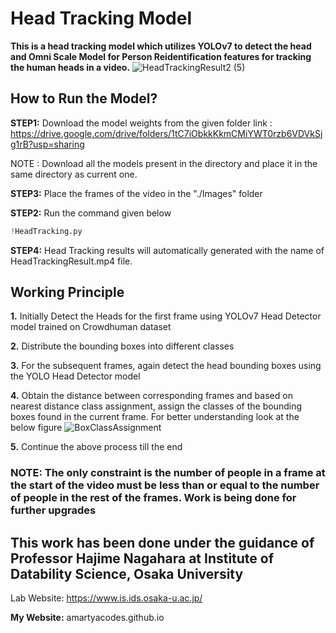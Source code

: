 # Head Tracking Model 
**This is a head tracking model which utilizes YOLOv7 to detect the head and Omni Scale Model for Person Reidentification features for tracking the human heads in a video.**
![HeadTrackingResult2 (5)](https://user-images.githubusercontent.com/44440114/212591528-1ee7e928-64ac-48d9-8afd-e1d1e67d2801.gif)

## How to Run the Model?

**STEP1:** Download the model weights from the given folder link :
https://drive.google.com/drive/folders/1tC7iObkkKkmCMiYWT0rzb6VDVkSjg1rB?usp=sharing

NOTE : Download all the models present in the directory and place it in the same directory as current one.

**STEP3:** Place the frames of the video in the "./Images" folder

**STEP2:** Run the command given below
```python
!HeadTracking.py
```

**STEP4:** Head Tracking results will automatically generated with the name of HeadTrackingResult.mp4 file.

## Working Principle

**1.** Initially Detect the Heads for the first frame using YOLOv7 Head Detector model trained on Crowdhuman dataset

**2.** Distribute the bounding boxes into different classes

**3.** For the subsequent frames, again detect the head bounding boxes using the YOLO Head Detector model

**4.** Obtain the distance between corresponding frames and based on nearest distance class assignment, assign the classes of the bounding boxes found in the current frame. For better understanding look at the below figure
![BoxClassAssignment](https://user-images.githubusercontent.com/44440114/212593283-27fb96e3-1469-426d-8772-df610d40f866.jpg)

**5.** Continue the above process till the end 

### NOTE: The only constraint is the number of people in a frame at the start of the video must be less than or equal to the number of people in the rest of the frames. Work is being done for further upgrades

## This work has been done under the guidance of Professor Hajime Nagahara at Institute of Datability Science, Osaka University 
Lab Website: https://www.is.ids.osaka-u.ac.jp/

**My Website:** amartyacodes.github.io


